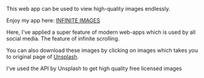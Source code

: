 This web app can be used to view high-quality images endlessly.

Enjoy my app here: [INFINITE IMAGES](https://the-localhost.github.io/infinite-images/)

Here, I've applied a super feature of modern web-apps which is used by all social media.
The feature of infinite scrolling. 

You can also download these images by clicking on images which takes you to original page of [Unsplash](https://unsplash.com/).

I've used the API by Unsplash to get high quality free licensed images
